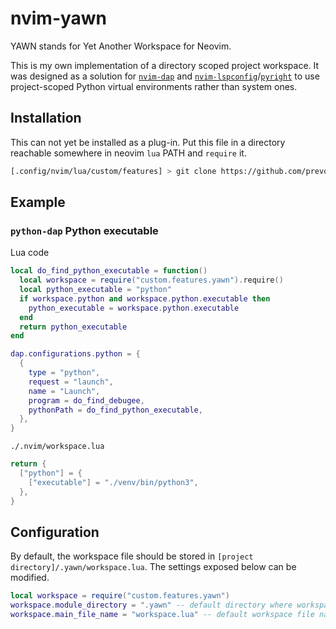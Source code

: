 # nvim-yawn

YAWN stands for Yet Another Workspace for Neovim.

This is my own implementation of a directory scoped project workspace. It was designed as a solution for [`nvim-dap`](https://github.com/mfussenegger/nvim-dap) and [`nvim-lspconfig`](https://github.com/neovim/nvim-lspconfig)/[`pyright`](https://github.com/microsoft/pyright) to use project-scoped Python virtual environments rather than system ones.

## Installation

This can not yet be installed as a plug-in. Put this file in a directory reachable somewhere in neovim `lua` PATH and `require` it. 

```bash
[.config/nvim/lua/custom/features] > git clone https://github.com/prevostcorentin/nvim-yawn yawn
```

## Example

### `python-dap` Python executable

Lua code
```lua
local do_find_python_executable = function()
  local workspace = require("custom.features.yawn").require()
  local python_executable = "python"
  if workspace.python and workspace.python.executable then
    python_executable = workspace.python.executable
  end
  return python_executable
end

dap.configurations.python = {
  {
    type = "python",
    request = "launch",
    name = "Launch",
    program = do_find_debugee,
    pythonPath = do_find_python_executable,
  },
}

```

`./.nvim/workspace.lua`

```lua
return {
  ["python"] = {
    ["executable"] = "./venv/bin/python3",
  },
}
```

## Configuration

By default, the workspace file should be stored in `[project directory]/.yawn/workspace.lua`. The settings exposed below can be modified.

```lua
local workspace = require("custom.features.yawn")
workspace.module_directory = ".yawn" -- default directory where workspace.lua resides
workspace.main_file_name = "workspace.lua" -- default workspace file name
```
